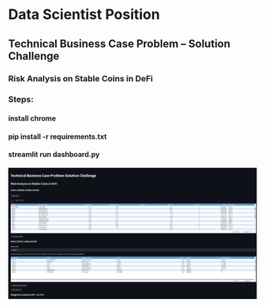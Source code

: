 ﻿# Data Scientist Position
## Technical Business Case Problem – Solution Challenge
### Risk Analysis on Stable Coins in DeFi

### Steps:
#### install chrome
#### pip install -r requirements.txt
#### streamlit run dashboard.py

![Image text](https://github.com/lag21392/Coindix_Data_Scientist_Technical_Challenge/blob/main/dashboradImage.jpg)
